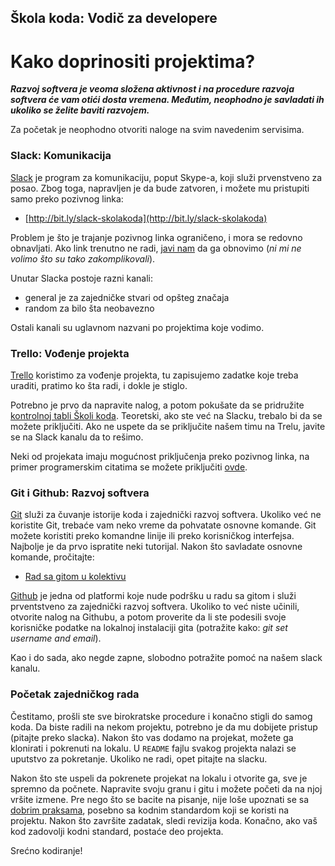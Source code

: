 ## Škola koda: Vodič za developere
# Kako doprinositi projektima?

***Razvoj softvera je veoma složena aktivnost i na procedure razvoja softvera će vam otići dosta vremena. Međutim, neophodno je savladati ih ukoliko se želite baviti razvojem.***

Za početak je neophodno otvoriti naloge na svim navedenim servisima.

### Slack: Komunikacija

[Slack](https://slack.com/) je program za komunikaciju, poput Skype-a, koji služi prvenstveno za posao. Zbog toga, napravljen je da bude zatvoren, i možete mu pristupiti samo preko pozivnog linka: 

- [http://bit.ly/slack-skolakoda](http://bit.ly/slack-skolakoda)

Problem je što je trajanje pozivnog linka ograničeno, i mora se redovno obnavljati. Ako link trenutno ne radi, [javi nam](https://skolakoda.org/kontakt) da ga obnovimo (*ni mi ne volimo što su tako zakomplikovali*).

Unutar Slacka postoje razni kanali:
- general je za zajedničke stvari od opšteg značaja 
- random za bilo šta neobavezno

Ostali kanali su uglavnom nazvani po projektima koje vodimo.

### Trello: Vođenje projekta

[Trello](http://trello.com/) koristimo za vođenje projekta, tu zapisujemo zadatke koje treba uraditi, pratimo ko šta radi, i dokle je stiglo.

Potrebno je prvo da napravite nalog, a potom pokušate da se pridružite [kontrolnoj tabli Školi koda](https://trello.com/skolakoda). Teoretski, ako ste već na Slacku, trebalo bi da se možete priključiti. Ako ne uspete da se priključite našem timu na Trelu, javite se na Slack kanalu da to rešimo.

Neki od projekata imaju mogućnost priključenja preko pozivnog linka, na primer programerskim citatima se možete priključiti [ovde](https://trello.com/invite/b/fBcFTxgo/479e56fec92def1f0461fc818f22c6ab/programerski-citati).

### Git i Github: Razvoj softvera

[Git](https://git-scm.com/downloads) služi za čuvanje istorije koda i zajednički razvoj softvera. Ukoliko već ne koristite Git, trebaće vam neko vreme da pohvatate osnovne komande. Git možete koristiti preko komandne linije ili preko korisničkog interfejsa. Najbolje je da prvo ispratite neki tutorijal. Nakon što savladate osnovne komande, pročitajte:

- [Rad sa gitom u kolektivu](https://skolakoda.org/rad-sa-gitom)

[Github](http://github.com/) je jedna od platformi koje nude podršku u radu sa gitom i služi prventstveno za zajednički razvoj softvera. Ukoliko to već niste učinili, otvorite nalog na Githubu, a potom proverite da li ste podesili svoje korisničke podatke na lokalnoj instalaciji gita (potražite kako: *git set username and email*).

Kao i do sada, ako negde zapne, slobodno potražite pomoć na našem slack kanalu.

### Početak zajedničkog rada

Čestitamo, prošli ste sve birokratske procedure i konačno stigli do samog koda. Da biste radili na nekom projektu, potrebno je da mu dobijete pristup (pitajte preko slacka). Nakon što vas dodamo na projekat, možete ga klonirati i pokrenuti na lokalu. U `README` fajlu svakog projekta nalazi se uputstvo za pokretanje. Ukoliko ne radi, opet pitajte na slacku.

Nakon što ste uspeli da pokrenete projekat na lokalu i otvorite ga, sve je spremno da počnete. Napravite svoju granu i gitu i možete početi da na njoj vršite izmene. Pre nego što se bacite na pisanje, nije loše upoznati se sa [dobrim praksama](/dobre-prakse), posebno sa kodnim standardom koji se koristi na projektu. Nakon što završite zadatak, sledi revizija koda. Konačno, ako vaš kod zadovolji kodni standard, postaće deo projekta.

Srećno kodiranje!
